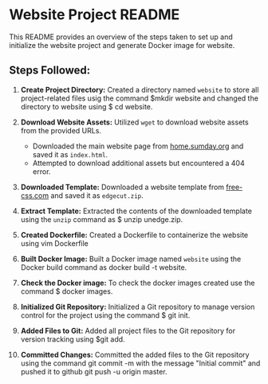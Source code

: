 
# Website Project README

This README provides an overview of the steps taken to set up and initialize the website project and generate Docker image for website.

## Steps Followed:

1. **Create Project Directory:** Created a directory named `website` to store all project-related files usig the command $mkdir website and changed the directory to website using $ cd website.
   
2. **Download Website Assets:** Utilized `wget` to download website assets from the provided URLs.
   
   - Downloaded the main website page from [home.sumday.org](https://home.sumday.org/) and saved it as `index.html`.
   - Attempted to download additional assets but encountered a 404 error.
   
3. **Downloaded Template:** Downloaded a website template from [free-css.com](https://www.free-css.com/assets/files/free-css-templates/download/page295/edgecut.zip) and saved it as `edgecut.zip`.
   
4. **Extract Template:** Extracted the contents of the downloaded template using the `unzip` command as $ unzip unedge.zip.
   
5. **Created Dockerfile:** Created a Dockerfile to containerize the website using vim Dockerfile
   
6. **Built Docker Image:** Built a Docker image named `website` using the Docker build command as docker build -t website.

7. **Check the Docker image:** To check the docker images created use the command $ docker images.
   
8. **Initialized Git Repository:** Initialized a Git repository to manage version control for the project using the command $ git init.
   
9. **Added Files to Git:** Added all project files to the Git repository for version tracking using  $git add.
   
10. **Committed Changes:** Committed the added files to the Git repository using the command  git commit -m with the message "Initial commit" and pushed it to github  git push -u origin master.
